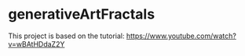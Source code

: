 # generativeArtFractals
This project is based on the tutorial: https://www.youtube.com/watch?v=wBAtHDdaZ2Y



